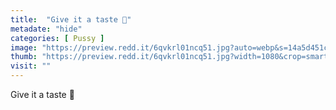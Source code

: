 ```yaml
---
title:  "Give it a taste 🍉"
metadate: "hide"
categories: [ Pussy ]
image: "https://preview.redd.it/6qvkrl01ncq51.jpg?auto=webp&s=14a5d451c3bcbcee973d2739a9c02b9ac27f3003"
thumb: "https://preview.redd.it/6qvkrl01ncq51.jpg?width=1080&crop=smart&auto=webp&s=fb2dba42bfc01f6e2d49dd05e10f7c8ebd0a0aa0"
visit: ""
---
```

Give it a taste 🍉
